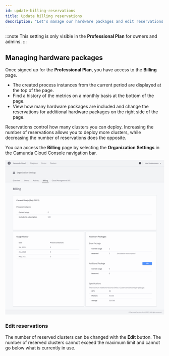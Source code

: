 ```yaml
---
id: update-billing-reservations
title: Update billing reservations
description: "Let's manage our hardware packages and edit reservations."
---
```


:::note
This setting is only visible in the **Professional Plan** for owners and admins.
:::

## Managing hardware packages

Once signed up for the **Professional Plan**, you have access to the **Billing** page.

- The created process instances from the current period are displayed at the top of the page.
- Find a history of the metrics on a monthly basis at the bottom of the page.
- View how many hardware packages are included and change the reservations for additional hardware packages on the right side of the page.

Reservations control how many clusters you can deploy. Increasing the number of reservations allows you to deploy more clusters, while decreasing the number of reservations does the opposite.

You can access the **Billing** page by selecting the **Organization Settings** in the Camunda Cloud Console navigation bar.

![billing-overview](./img/billing-overview.png)

### Edit reservations

The number of reserved clusters can be changed with the **Edit** button. The number of reserved clusters cannot exceed the maximum limit and cannot go below what is currently in use.
